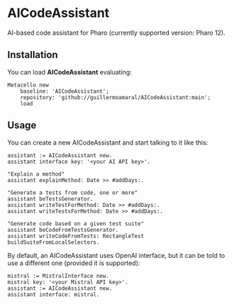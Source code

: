 # AICodeAssistant
AI-based code assistant for Pharo (currently supported version: Pharo 12).

## Installation

You can load **AICodeAssistant** evaluating:
```smalltalk
Metacello new
	baseline: 'AICodeAssistant';
	repository: 'github://guillermoamaral/AICodeAssistant:main';
	load
```

## Usage

You can create a new AICodeAssistant and start talking to it like this:
```smalltalk
assistant := AICodeAssistant new.
assistant interface key: '<your AI API key>'.

"Explain a method"
assistant explainMethod: Date >> #addDays:.

"Generate a tests from code, one or more"
assistant beTestsGenerator.
assistant writeTestForMethod: Date >> #addDays:.
assistant writeTestsForMethod: Date >> #addDays:.

"Generate code based on a given test suite"
assistant beCodeFromTestsGenerator.
assistant writeCodeFromTests: RectangleTest buildSuiteFromLocalSelectors.
```

By default, an AICodeAssistant uses OpenAI interface, but it can be told to use a different one (provided it is supported):
```smalltalk
mistral := MistralInterface new.
mistral key: '<your Mistral API key>'.
assistant := AICodeAssistant new.
assistant interface: mistral.
```

